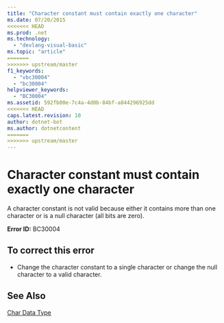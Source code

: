 ```yaml
---
title: "Character constant must contain exactly one character"
ms.date: 07/20/2015
<<<<<<< HEAD
ms.prod: .net
ms.technology: 
  - "devlang-visual-basic"
ms.topic: "article"
=======
>>>>>>> upstream/master
f1_keywords: 
  - "vbc30004"
  - "bc30004"
helpviewer_keywords: 
  - "BC30004"
ms.assetid: 592fb00e-7c4a-4d0b-84bf-a844296925dd
<<<<<<< HEAD
caps.latest.revision: 10
author: dotnet-bot
ms.author: dotnetcontent
=======
>>>>>>> upstream/master
---
```

# Character constant must contain exactly one character
A character constant is not valid because either it contains more than one character or is a null character (all bits are zero).  
  
 **Error ID:** BC30004  
  
## To correct this error  
  
-   Change the character constant to a single character or change the null character to a valid character.  
  
## See Also  
 [Char Data Type](../../visual-basic/language-reference/data-types/char-data-type.md)
